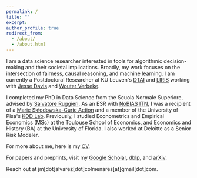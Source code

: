 ```yaml
---
permalink: /
title: ""
excerpt:
author_profile: true
redirect_from: 
  - /about/
  - /about.html
---
```


I am a data science researcher interested in tools for algorithmic decision-making and their societal implications.
Broadly, my work focuses on the intersection of fairness, causal reasoning, and machine learning.
I am currently a Postdoctoral Researcher at KU Leuven's [DTAI](https://wms.cs.kuleuven.be/dtai) and [LIRIS](https://feb.kuleuven.be/research/decision-sciences-and-information-management/liris/liris) working with [Jesse Davis](https://people.cs.kuleuven.be/~jesse.davis/) and [Wouter Verbeke](https://ai.kuleuven.be/members/00054694).

I completed my PhD in Data Science from the Scuola Normale Superiore, advised by [Salvatore Ruggieri](http://pages.di.unipi.it/ruggieri/). As an ESR with [NoBIAS ITN](https://nobias-project.eu/), I was a recipient of a [Marie Skłodowska-Curie Action](https://marie-sklodowska-curie-actions.ec.europa.eu/) and a member of the University of Pisa's [KDD Lab](https://kdd.isti.cnr.it/). 
Previously, I studied Econometrics and Empirical Economics (MSc) at the Toulouse School of Economics, and Economics and History (BA) at the University of Florida. 
I also worked at Deloitte as a Senior Risk Modeler.

For more about me, here is my [CV](/files/AlvarezJoseCV.pdf).

For papers and preprints, visit my [Google Scholar](https://scholar.google.com/citations?hl=it&view_op=list_works&gmla=AC6lMd8Ud2MbFYnNEDotPb1NjTu3AOp8-9uVIrS4I0gFhOAszCLioVnuMZG8pS7SjvWeBoj1wTzQXoTL8_2vRSuQ&user=SD_BQEoAAAAJ), [dblp](https://dblp.org/pid/59/6703-2.html), and [arXiv](https://arxiv.org/search/cs?query=0000-0001-9412-9013&searchtype=orcid&abstracts=show&order=-announced_date_first&size=100).

Reach out at jm[dot]alvarez[dot]colmenares[at]gmail[dot]com.

<!---

For papers and preprints, visit my [Google Scholar](https://scholar.google.com/citations?hl=it&view_op=list_works&gmla=AC6lMd8Ud2MbFYnNEDotPb1NjTu3AOp8-9uVIrS4I0gFhOAszCLioVnuMZG8pS7SjvWeBoj1wTzQXoTL8_2vRSuQ&user=SD_BQEoAAAAJ), [dblp](https://dblp.org/pid/59/6703-2.html), and [arXiv](https://arxiv.org/search/cs?query=0000-0001-9412-9013&searchtype=orcid&abstracts=show&order=-announced_date_first&size=100).

where I attended as a [UWC Scholar](https://www.davisuwcscholars.org/)

--->
